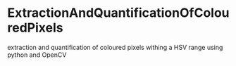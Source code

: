 # ExtractionAndQuantificationOfColouredPixels
extraction and quantification of coloured pixels withing a HSV range using python and OpenCV
